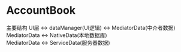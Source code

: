 # AccountBook

主要结构
UI层 <-> dataManager(UI逻辑) <-> MediatorData(中介者数据)<br />
MediatorData <-> NativeData(本地数据库)<br />
MediatorData <-> ServiceData(服务器数据)<br />
